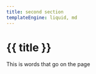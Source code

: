 ```yaml
---
title: second section
templateEngine: liquid, md
---
```


# {{ title }}

This is words that go on the page 
